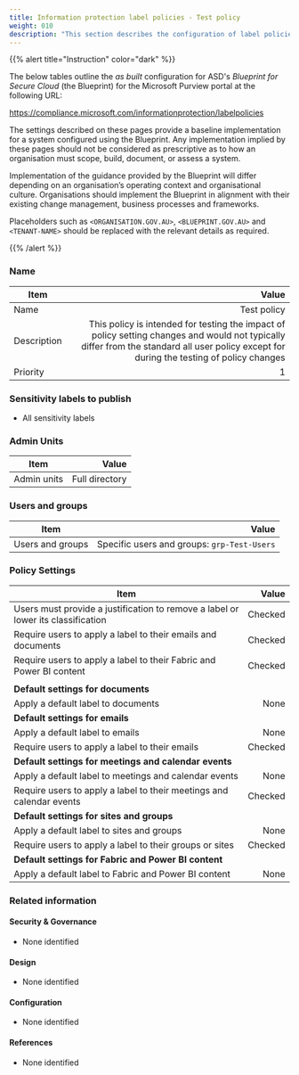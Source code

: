 ```yaml
---
title: Information protection label policies - Test policy
weight: 010
description: "This section describes the configuration of label policies within Microsoft Purview associated with systems built according to guidance in ASD's Blueprint for Secure Cloud."
---
```


{{% alert title="Instruction" color="dark" %}}
 
The below tables outline the *as built* configuration for ASD's *Blueprint for Secure Cloud* (the Blueprint) for the Microsoft Purview portal at the following URL: 
 
https://compliance.microsoft.com/informationprotection/labelpolicies
 
The settings described on these pages provide a baseline implementation for a system configured using the Blueprint. Any implementation implied by these pages should not be considered as prescriptive as to how an organisation must scope, build, document, or assess a system.

Implementation of the guidance provided by the Blueprint will differ depending on an organisation’s operating context and organisational culture. Organisations should implement the Blueprint in alignment with their existing change management, business processes and frameworks.

Placeholders such as `<ORGANISATION.GOV.AU>`, `<BLUEPRINT.GOV.AU>` and `<TENANT-NAME>` should be replaced with the relevant details as required.
 
{{% /alert %}}

### Name

| Item        |                                                                                                                                                                                     Value |
| ----------- | ----------------------------------------------------------------------------------------------------------------------------------------------------------------------------------------: |
| Name        |                                                                                                                                                                               Test policy |
| Description | This policy is intended for testing the impact of policy setting changes and would not typically differ from the standard all user policy except for during the testing of policy changes |
| Priority    |                                                                                                                                                                                         1 |

### Sensitivity labels to publish

* All sensitivity labels

### Admin Units

| Item        |          Value |
| ----------- | -------------: |
| Admin units | Full directory |

### Users and groups

| Item             |                                       Value |
| ---------------- | ------------------------------------------: |
| Users and groups | Specific users and groups: `grp-Test-Users` |

### Policy Settings

| Item                                                                             |   Value |
| -------------------------------------------------------------------------------- | ------: |
| Users must provide a justification to remove a label or lower its classification | Checked |
| Require users to apply a label to their emails and documents                     | Checked |
| Require users to apply a label to their Fabric and Power BI content              | Checked |
|                                                                                  |         |
| **Default settings for documents**                                               |         |
| Apply a default label to documents                                               |    None |
| **Default settings for emails**                                                  |         |
| Apply a default label to emails                                                  |    None |
| Require users to apply a label to their emails                                   | Checked |
| **Default settings for meetings and calendar events**                            |         |
| Apply a default label to meetings and calendar events                            |    None |
| Require users to apply a label to their meetings and calendar events             | Checked |
| **Default settings for sites and groups**                                        |         |
| Apply a default label to sites and groups                                        |    None |
| Require users to apply a label to their groups or sites                          | Checked |
| **Default settings for Fabric and Power BI content**                             |         |
| Apply a default label to Fabric and Power BI content                             |    None |

### Related information

#### Security & Governance

* None identified
  
#### Design

* None identified
  
#### Configuration

* None identified

#### References

* None identified